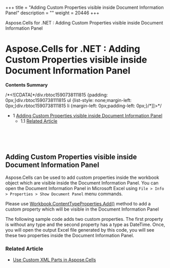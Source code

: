 +++
title = "Adding Custom Properties visible inside Document Information Panel" 
description = "" 
weight = 20446 
+++

Aspose.Cells for .NET : Adding Custom Properties visible inside Document Information Panel  

# Aspose.Cells for .NET : Adding Custom Properties visible inside Document Information Panel


**Contents Summary**

/\*<!\[CDATA\[\*/div.rbtoc1590738111815 {padding: 0px;}div.rbtoc1590738111815 ul {list-style: none;margin-left: 0px;}div.rbtoc1590738111815 li {margin-left: 0px;padding-left: 0px;}/\*\]\]>\*/

*   1 [Adding Custom Properties visible inside Document Information Panel](#AddingCustomPropertiesvisibleinsideDocumentInformationPanel-AddingCustomPropertiesvisibleinsideDocumentInformationPanel)
    *   1.1 [Related Article](#AddingCustomPropertiesvisibleinsideDocumentInformationPanel-RelatedArticle)

 

 

## Adding Custom Properties visible inside Document Information Panel

Aspose.Cells can be used to add custom properties inside the workbook object which are visible inside the Document Information Panel. You can open the Document Information Panel in Microsoft Excel using `File > Info > Properties > Show Document Panel` menu commands.

Please use [Workbook.ContentTypeProperties.Add()](https://apireference.aspose.com/net/cells/aspose.cells.properties/contenttypepropertycollection/methods/add/index) method to add a custom property which will be visible in the Document Information Panel

The following sample code adds two custom properties. The first property is without any type and the second property has a type as DateTime. Once, you will open the output Excel file generated by this code, you will see these two properties inside the Document Information Panel.

### Related Article

*   [Use Custom XML Parts in Aspose.Cells](http://localhost:1313/cellsnet/developerguide/technicalarticles/asposecellsgeneral/managingworkbooksandworksheets/use+custom+xml+parts+in+aspose.cells)

